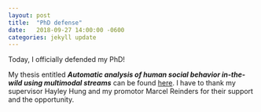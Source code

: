 ```yaml
---
layout: post
title:  "PhD defense"
date:   2018-09-27 14:00:00 -0600
categories: jekyll update
---
```


Today, I officially defended my PhD! 

My thesis entitled ***Automatic analysis of human social behavior in-the-wild using multimodal streams*** can be found [here](https://www.narcis.nl/publication/RecordID/oai:tudelft.nl:uuid%3A811ba745-18e1-4dca-8321-249ba000a142). I have to thank my supervisor Hayley Hung and my promotor Marcel Reinders for their support and the opportunity. 


